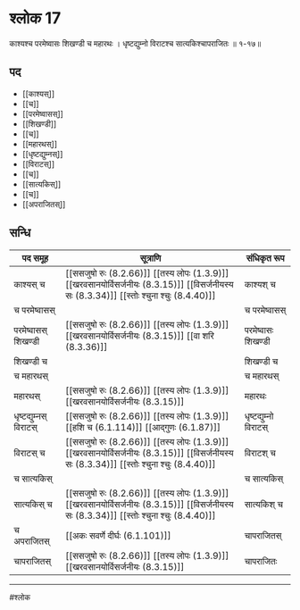 # श्लोक 17

काश्यश्च परमेष्वासः शिखण्डी च महारथः ।
धृष्टद्युम्नो विराटश्च सात्यकिश्चापराजितः ॥ १-१७॥


## पद 

- [[काश्यस्]]
- [[च]]
- [[परमेष्वासस्]]
- [[शिखण्डी]]
- [[च]]
- [[महारथस्]]
- [[धृष्टद्युम्नस्]]
- [[विराटस्]]
- [[च]]
- [[सात्यकिस्]]
- [[च]]
- [[अपराजितस्]]

## सन्धि

| पद समूह | सूत्राणि | संधिकृत रूप |
| ----- | ----- | ----- |
| काश्यस् च |  [[ससजुषो रुः (8.2.66)]] [[तस्य लोपः (1.3.9)]] [[खरवसानयोर्विसर्जनीयः (8.3.15)]] [[विसर्जनीयस्य सः (8.3.34)]] [[स्तोः श्चुना श्चुः (8.4.40)]] | काश्यश् च |
| च परमेष्वासस् |  | च परमेष्वासस् |
| परमेष्वासस् शिखण्डी |  [[ससजुषो रुः (8.2.66)]] [[तस्य लोपः (1.3.9)]] [[खरवसानयोर्विसर्जनीयः (8.3.15)]] [[वा शरि (8.3.36)]] | परमेष्वासः शिखण्डी |
| शिखण्डी च |  | शिखण्डी च |
| च महारथस् |  | च महारथस् |
| महारथस् |  [[ससजुषो रुः (8.2.66)]] [[तस्य लोपः (1.3.9)]] [[खरवसानयोर्विसर्जनीयः (8.3.15)]] | महारथः |
| धृष्टद्युम्नस् विराटस् |  [[ससजुषो रुः (8.2.66)]] [[तस्य लोपः (1.3.9)]] [[हशि च (6.1.114)]] [[आद्गुणः (6.1.87)]] | धृष्टद्युम्नो विराटस् |
| विराटस् च |  [[ससजुषो रुः (8.2.66)]] [[तस्य लोपः (1.3.9)]] [[खरवसानयोर्विसर्जनीयः (8.3.15)]] [[विसर्जनीयस्य सः (8.3.34)]] [[स्तोः श्चुना श्चुः (8.4.40)]] | विराटश् च |
| च सात्यकिस् |  | च सात्यकिस् |
| सात्यकिस् च |  [[ससजुषो रुः (8.2.66)]] [[तस्य लोपः (1.3.9)]] [[खरवसानयोर्विसर्जनीयः (8.3.15)]] [[विसर्जनीयस्य सः (8.3.34)]] [[स्तोः श्चुना श्चुः (8.4.40)]] | सात्यकिश् च |
| च अपराजितस् |  [[अकः सवर्णे दीर्घः (6.1.101)]] | चापराजितस् |
| चापराजितस् |  [[ससजुषो रुः (8.2.66)]] [[तस्य लोपः (1.3.9)]] [[खरवसानयोर्विसर्जनीयः (8.3.15)]] | चापराजितः |


---

#श्लोक